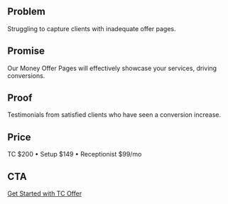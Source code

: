 ## Problem
Struggling to capture clients with inadequate offer pages.

## Promise
Our Money Offer Pages will effectively showcase your services, driving conversions.

## Proof
Testimonials from satisfied clients who have seen a conversion increase.

## Price
TC $200 • Setup $149 • Receptionist $99/mo

## CTA
[Get Started with TC Offer]({TC_LINK})